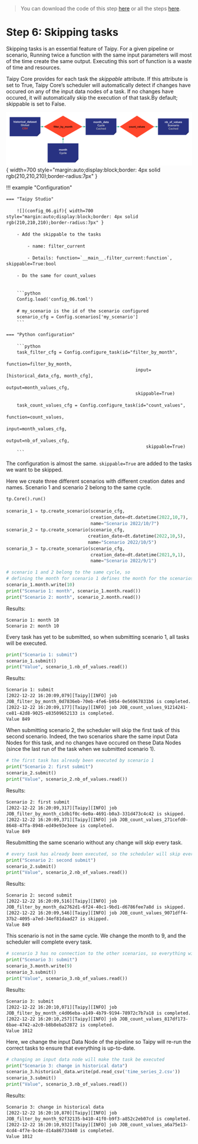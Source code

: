 > You can download the code of this step [here](../src/step_06.py) or all the steps [here](https://github.com/Avaiga/taipy-getting-started-core/tree/develop/src).

# Step 6: Skipping tasks

Skipping tasks is an essential feature of Taipy. For a given pipeline or scenario, Running twice a function with the same input parameters will most of the time create the same output. Executing this sort of function is a waste of time and resources.

Taipy Core provides for each task the _skippable_ attribute. If this attribute is set to True, Taipy Core’s scheduler will automatically detect if changes have occured on any of the input data nodes of a task. If no changes have occured, it will automatically skip the execution of that task.By default; skippable is set to False. 


![](config_06.svg){ width=700 style="margin:auto;display:block;border: 4px solid rgb(210,210,210);border-radius:7px" }

!!! example "Configuration"

    === "Taipy Studio"

        ![](config_06.gif){ width=700 style="margin:auto;display:block;border: 4px solid rgb(210,210,210);border-radius:7px" }

        - Add the skippable to the tasks
        
            - name: filter_current
                
            - Details: function=`__main__.filter_current:function`, skippable=True:bool
                
        - Do the same for count_values


        ```python
        Config.load('config_06.toml')

        # my_scenario is the id of the scenario configured
        scenario_cfg = Config.scenarios['my_scenario']
        ```

    === "Python configuration"

        ```python
        task_filter_cfg = Config.configure_task(id="filter_by_month",
                                                     function=filter_by_month,
                                                     input=[historical_data_cfg, month_cfg],
                                                     output=month_values_cfg,
                                                     skippable=True)

        task_count_values_cfg = Config.configure_task(id="count_values",
                                                         function=count_values,
                                                         input=month_values_cfg,
                                                         output=nb_of_values_cfg,
                                                         skippable=True)
        ```

The configuration is almost the same. `skippable=True` are added to the tasks we want to be skipped.

Here we create three different scenarios with different creation dates and names. Scenario 1 and scenario 2 belong to the same cycle.


```python
tp.Core().run()

scenario_1 = tp.create_scenario(scenario_cfg,
                                creation_date=dt.datetime(2022,10,7),
                                name="Scenario 2022/10/7")
scenario_2 = tp.create_scenario(scenario_cfg,
                               creation_date=dt.datetime(2022,10,5),
                               name="Scenario 2022/10/5")
scenario_3 = tp.create_scenario(scenario_cfg,
                                creation_date=dt.datetime(2021,9,1),
                                name="Scenario 2022/9/1")
```


```python
# scenario 1 and 2 belong to the same cycle, so 
# defining the month for scenario 1 defines the month for the scenarios in the cycle
scenario_1.month.write(10)
print("Scenario 1: month", scenario_1.month.read())
print("Scenario 2: month", scenario_2.month.read())
```

Results:

```
Scenario 1: month 10
Scenario 2: month 10
```

Every task has yet to be submitted, so when submitting scenario 1, all tasks will be executed.

```python
print("Scenario 1: submit")
scenario_1.submit()
print("Value", scenario_1.nb_of_values.read())
```

Results:

```
Scenario 1: submit
[2022-12-22 16:20:09,079][Taipy][INFO] job JOB_filter_by_month_0d7836eb-70eb-4fe6-b954-0e56967831b6 is completed.
[2022-12-22 16:20:09,177][Taipy][INFO] job JOB_count_values_91214241-ce81-42d8-9025-e83509652133 is completed.
Value 849
```

When submitting scenario 2, the scheduler will skip the first task of this second scenario. Indeed, the two scenarios share the same input Data Nodes for this task, and no changes have occured on these Data Nodes (since the last run of the task when we submitted scenario 1).

```python
# the first task has already been executed by scenario 1
print("Scenario 2: first submit")
scenario_2.submit()
print("Value", scenario_2.nb_of_values.read())
```

Results:
```
Scenario 2: first submit
[2022-12-22 16:20:09,317][Taipy][INFO] job JOB_filter_by_month_c1db1f0c-6e0a-4691-b0a3-331d473c4c42 is skipped.
[2022-12-22 16:20:09,371][Taipy][INFO] job JOB_count_values_271cefd0-8648-47fa-8948-ed49e93e3eee is completed.
Value 849
```

Resubmitting the same scenario without any change will skip every task.

```python
# every task has already been executed, so the scheduler will skip everything
print("Scenario 2: second submit")
scenario_2.submit()
print("Value", scenario_2.nb_of_values.read())
```

Results:
```
Scenario 2: second submit
[2022-12-22 16:20:09,516][Taipy][INFO] job JOB_filter_by_month_da2762d1-6f24-40c1-9bd1-d6786fee7a8d is skipped.
[2022-12-22 16:20:09,546][Taipy][INFO] job JOB_count_values_9071dff4-37b2-4095-a7ed-34ef81daad27 is skipped.
Value 849
```

This scenario is not in the same cycle. We change the month to 9, and the scheduler will complete every task. 


```python
# scenario 3 has no connection to the other scenarios, so everything will be executed
print("Scenario 3: submit")
scenario_3.month.write(9)
scenario_3.submit()
print("Value", scenario_3.nb_of_values.read())
```

Results:
```
Scenario 3: submit
[2022-12-22 16:20:10,071][Taipy][INFO] job JOB_filter_by_month_c4d06eba-a149-4b79-9194-78972c7b7a18 is completed.
[2022-12-22 16:20:10,257][Taipy][INFO] job JOB_count_values_817df173-6bae-4742-a2c0-b8b8eba52872 is completed.
Value 1012
```  

Here, we change the input Data Node of the pipeline so Taipy will re-run the correct tasks to ensure that everything is up-to-date.


```python
# changing an input data node will make the task be executed
print("Scenario 3: change in historical data")
scenario_3.historical_data.write(pd.read_csv('time_series_2.csv'))
scenario_3.submit()
print("Value", scenario_3.nb_of_values.read())
```

Results:

```
Scenario 3: change in historical data
[2022-12-22 16:20:10,870][Taipy][INFO] job JOB_filter_by_month_92f32135-b410-41f0-b9f3-a852c2eb07cd is completed.
[2022-12-22 16:20:10,932][Taipy][INFO] job JOB_count_values_a6a75e13-4cd4-4f7e-bc4e-d14a86733440 is completed.
Value 1012
```
